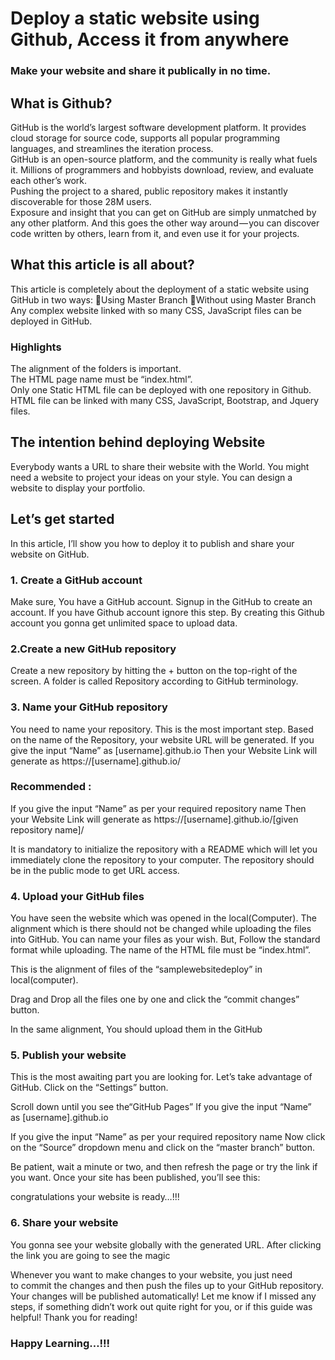 <h1>Deploy a static website using Github, Access it from anywhere</h1>
<h3>Make your website and share it publically in no time.</h3>
<h2>What is Github?</h2>
GitHub is the world’s largest software development platform. It provides cloud storage for source code, supports all popular programming languages, and streamlines the iteration process.
<br>
GitHub is an open-source platform, and the community is really what fuels it. Millions of programmers and hobbyists download, review, and evaluate each other’s work.
<br>
Pushing the project to a shared, public repository makes it instantly discoverable for those 28M users.
<br>
Exposure and insight that you can get on GitHub are simply unmatched by any other platform. And this goes the other way around — you can discover code written by others, learn from it, and even use it for your projects.
<br>
<h2>What this article is all about?</h2>
This article is completely about the deployment of a static website using GitHub in two ways:
Using Master Branch
Without using Master Branch
<br>
Any complex website linked with so many CSS, JavaScript files can be deployed in GitHub.
<h3>Highlights</h3>
The alignment of the folders is important.
<br>
The HTML page name must be “index.html”.
<br>
Only one Static HTML file can be deployed with one repository in Github.
<br>
HTML file can be linked with many CSS, JavaScript, Bootstrap, and Jquery files.
<br>
<h2>The intention behind deploying Website</h2>
Everybody wants a URL to share their website with the World. You might need a website to project your ideas on your style. You can design a website to display your portfolio.
<br>
<h2>Let’s get started</h2>
In this article, I’ll show you how to deploy it to publish and share your website on GitHub.
<h3>1. Create a GitHub account</h3>
Make sure, You have a GitHub account. Signup in the GitHub to create an account. If you have Github account ignore this step. By creating this Github account you gonna get unlimited space to upload data.
<h3>2.Create a new GitHub repository</h3>

Create a new repository by hitting the + button on the top-right of the screen. A folder is called Repository according to GitHub terminology.
<h3>3. Name your GitHub repository</h3>

You need to name your repository. This is the most important step. Based on the name of the Repository, your website URL will be generated.
If you give the input “Name” as [username].github.io
Then your Website Link will generate as
https://[username].github.io/
<h3>Recommended :</h3>

If you give the input “Name” as per your required repository name
Then your Website Link will generate as
https://[username].github.io/[given repository name]/

It is mandatory to initialize the repository with a README which will let you immediately clone the repository to your computer.
The repository should be in the public mode to get URL access.
<h3>4. Upload your GitHub files</h3>

You have seen the website which was opened in the local(Computer).
The alignment which is there should not be changed while uploading the files into GitHub.
You can name your files as your wish. But, Follow the standard format while uploading.
The name of the HTML file must be “index.html”.

This is the alignment of files of the “samplewebsitedeploy” in local(computer).

Drag and Drop all the files one by one and click the “commit changes” button.

In the same alignment, You should upload them in the GitHub
<h3>5. Publish your website</h3>

This is the most awaiting part you are looking for. Let’s take advantage of GitHub. Click on the “Settings” button.

Scroll down until you see the“GitHub Pages”
If you give the input “Name” as [username].github.io

If you give the input “Name” as per your required repository name
Now click on the “Source” dropdown menu and click on the “master branch” button.

Be patient, wait a minute or two, and then refresh the page or try the link if you want. Once your site has been published, you’ll see this:

congratulations your website is ready…!!! 
<h3>6. Share your website</h3>

You gonna see your website globally with the generated URL. After clicking the link you are going to see the magic


Whenever you want to make changes to your website, you just need to commit the changes and then push the files up to your GitHub repository. Your changes will be published automatically!
Let me know if I missed any steps, if something didn’t work out quite right for you, or if this guide was helpful! Thank you for reading!
<h3>Happy Learning…!!!</h3>

